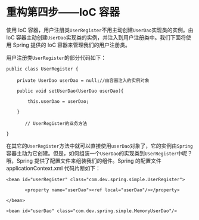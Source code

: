 # 重构第四步——IoC 容器

使用 IoC 容器，用户注册类`UserRegister`不用主动创建`UserDao`实现类的实例。由 IoC 容器主动创建`UserDao`实现类的实例，并注入到用户注册类中。我们下面将使用 Spring 提供的 IoC 容器来管理我们的用户注册类。

用户注册类`UserRegister`的部分代码如下：

```
public class UserRegister {

    private UserDao userDao = null;//由容器注入的实例对象

    public void setUserDao(UserDao userDao){

        this.userDao = userDao;

    }

       // UserRegister的业务方法

}
```

在其它的`UserRegister`方法中就可以直接使用`userDao`对象了，它的实例由`Spring`容器主动为它创建。但是，如何组装一个`UserDao`的实现类到`UserRegister`中呢？哦，Spring 提供了配置文件来组装我们的组件。Spring 的配置文件 applicationContext.xml 代码片断如下：

```
<bean id="userRegister" class="com.dev.spring.simple.UserRegister">

       <property name="userDao"><ref local="userDao"/></property>

</bean>

<bean id="userDao" class="com.dev.spring.simple.MemoryUserDao"/>
```
